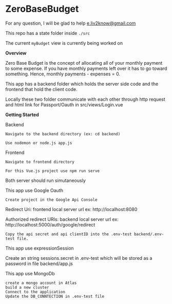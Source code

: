# ZeroBaseBudget

For any question, I will be glad to help e.liv2know@gmail.com

This repo has a state folder inside `./src`

The current `myBudget` view is currently being worked on

**Overview**

Zero Base Budget is the concept of allocating all of your monthly payment to some expense. If you have monthly payments left over it has to go toward something. Hence, monthly payments - expenses = 0.

This app has a backend folder which holds the server side code and the frontend that hold the client code.

Locally these two folder communicate with each other through http request and html link for Passport/Oauth in src/views/Login.vue

**Getting Started**

Backend

    Navigate to the backend directory (ex: cd backend)

    Use nodemon or node.js app.js

Frontend

    Navigate to frontend directory

    For this Vue.js project use npm run serve

Both server should run simutaneously

This app use Google Oauth

    Create project in the Google Api Console

Redirect Uri: frontend local server url ex: http://localhost:8080

Authorized redirect URIs: backend local server url ex: http://localhost:5000/auth/google/redirect

    Copy the api secret and api clientID into the .env-test backend/.env-test file.

This app use expressionSession

Create an string sessions.secret in .env-test which will be stored as a password in file backend/app.js

This app use MongoDb

    create a mongo account in Atlas
    build a new cluster
    Connect to the application
    Update the DB_CONNTECTION in .env-test file
